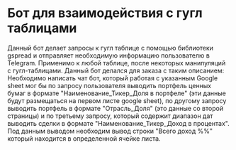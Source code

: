# Бот для взаимодействия с гугл таблицами
Данный бот делает запросы к гугл таблице с помощью библиотеки gspread и отправляет необходимую информацию пользователю в Telegram.
Применимо к любой таблице, после некоторых манипуляций с гугл-таблицами. Данный бот делался для заказа с таким описанием:<br>
Необходимо написать чат бот, который работая с указанным Google sheet мог бы по запросу пользователя выводить портфель ценных бумаг в формате "Наименование_Тикер_Доля в портфеле" (эти данные будут размещаться на первом листе google sheet), по другому запросу выводить портфель в формате "Отрасль_Доля" (это данные со второй страницы) и по третьему запросу, который содержит диапазон дат выводить сделки в формате "Наименование_Тикер_Доход в процентах". Под данным выводом необходим вывод строки "Всего доход %%" который находится в определенной ячейке листа. 
